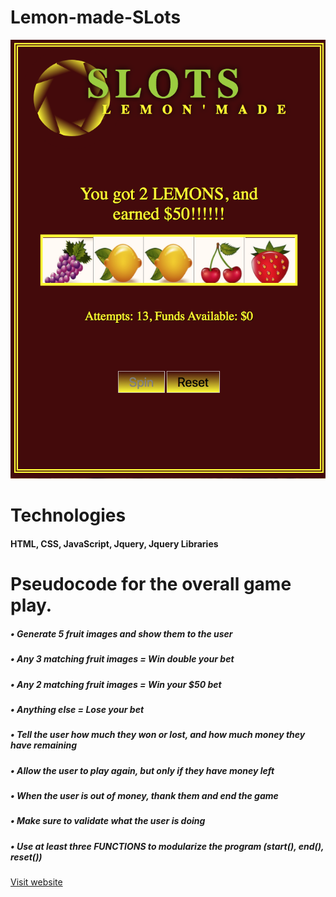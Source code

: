 # Lemon-made-SLots #

![wireframe](https://github.com/lemonmade1/Lemon-made-SLots/blob/gh-pages/images/Screen%20Shot:Slots.png?raw=true)
  
# Technologies #
#### HTML, CSS, JavaScript, Jquery, Jquery Libraries 

# Pseudocode for the overall game play.
##### • Generate 5 fruit images and show them to the user #####
##### • Any 3 matching fruit images = Win double your bet #####
##### • Any 2 matching fruit images = Win your $50 bet #####
##### • Anything else = Lose your bet #####
##### • Tell the user how much they won or lost, and how much money they have remaining #####
##### • Allow the user to play again, but only if they have money left #####
##### • When the user is out of money, thank them and end the game #####
##### • Make sure to validate what the user is doing #####
##### • Use at least three FUNCTIONS to modularize the program (start(), end(), reset()) #####

[Visit website](https://lemonmade1.github.io/Lemon-made-SLots/ "Lemon'made Slots")
